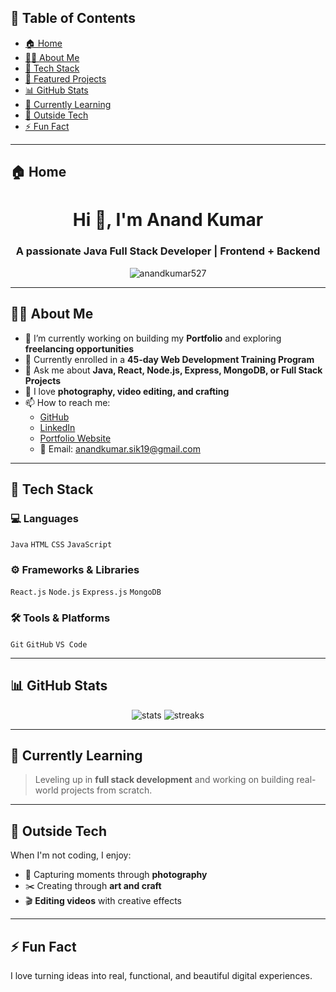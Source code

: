 ## 📌 Table of Contents

- [🏠 Home](#-home)
- [👨‍💻 About Me](#-about-me)
- [🚀 Tech Stack](#-tech-stack)
- [📂 Featured Projects](#-featured-projects)
- [📊 GitHub Stats](#-github-stats)
- [🧠 Currently Learning](#-currently-learning)
- [🎨 Outside Tech](#-outside-tech)
- [⚡ Fun Fact](#-fun-fact)

---

## 🏠 Home

<h1 align="center">Hi 👋, I'm Anand Kumar</h1>
<h3 align="center">A passionate Java Full Stack Developer | Frontend + Backend</h3>

<p align="center">
  <img src="https://komarev.com/ghpvc/?username=anandkumar527&label=Profile%20views&color=0e75b6&style=flat" alt="anandkumar527" />
</p>

---

## 👨‍💻 About Me

- 🔭 I’m currently working on building my **Portfolio** and exploring **freelancing opportunities**  
- 🌱 Currently enrolled in a **45-day Web Development Training Program**
- 💬 Ask me about **Java, React, Node.js, Express, MongoDB, or Full Stack Projects**
- 📸 I love **photography, video editing, and crafting**
- 📫 How to reach me:  
  - [GitHub](https://github.com/anandkumar527)  
  - [LinkedIn](https://www.linkedin.com/in/anand-kumar-a00604268/) 
  - [Portfolio Website](https://anandkumar527.github.io/Portfolio/) 
  - 📧 Email: anandkumar.sik19@gmail.com 

---

## 🚀 Tech Stack

### 💻 Languages
`Java` `HTML` `CSS` `JavaScript`

### ⚙️ Frameworks & Libraries
`React.js` `Node.js` `Express.js` `MongoDB`

### 🛠 Tools & Platforms
`Git` `GitHub` `VS Code` 

---


## 📊 GitHub Stats

<p align="center">
  <img src="https://github-readme-stats.vercel.app/api?username=anandkumar527&show_icons=true&theme=github_dark" alt="stats" />
  <img src="https://github-readme-streak-stats.herokuapp.com/?user=anandkumar527&theme=github-dark" alt="streaks" />
</p>

---

## 🧠 Currently Learning

> Leveling up in **full stack development** and working on building real-world projects from scratch.

---

## 🎨 Outside Tech

When I'm not coding, I enjoy:
- 📸 Capturing moments through **photography**
- ✂️ Creating through **art and craft**
- 🎬 **Editing videos** with creative effects

---

## ⚡ Fun Fact
I love turning ideas into real, functional, and beautiful digital experiences.
